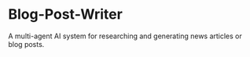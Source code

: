 # Blog-Post-Writer
A multi-agent AI system for researching and generating news articles or blog posts.
